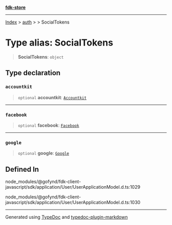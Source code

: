 [**fdk-store**](../../../README.md)
***

[Index](../../../API.md) > [auth](../../README.md) > [<internal>](../README.md) > SocialTokens

# Type alias: SocialTokens

> **SocialTokens**: `object`

## Type declaration

### `accountkit`

> `optional` **accountkit**: [`Accountkit`](type-alias.Accountkit.md)

***

### `facebook`

> `optional` **facebook**: [`Facebook`](type-alias.Facebook.md)

***

### `google`

> `optional` **google**: [`Google`](type-alias.Google.md)

## Defined In

node\_modules/@gofynd/fdk-client-javascript/sdk/application/User/UserApplicationModel.d.ts:1029

node\_modules/@gofynd/fdk-client-javascript/sdk/application/User/UserApplicationModel.d.ts:1030

***
Generated using [TypeDoc](https://typedoc.org/) and [typedoc-plugin-markdown](https://www.npmjs.com/package/typedoc-plugin-markdown)
